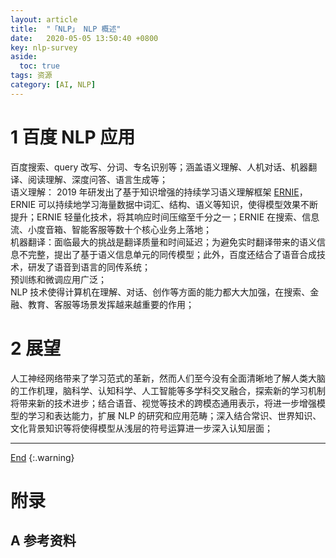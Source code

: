 ```yaml
---
layout: article
title:  "「NLP」 NLP 概述"
date:   2020-05-05 13:50:40 +0800
key: nlp-survey
aside:
  toc: true
tags: 资源
category: [AI, NLP]
---
```

<span id='head'> </span>

<!--more-->


# 1 百度 NLP 应用
百度搜索、query 改写、分词、专名识别等；涵盖语义理解、人机对话、机器翻译、阅读理解、深度问答、语言生成等；     
语义理解： 2019 年研发出了基于知识增强的持续学习语义理解框架 [ERNIE](https://github.com/PaddlePaddle/ERNIE)，ERNIE 可以持续地学习海量数据中词汇、结构、语义等知识，使得模型效果不断提升；ERNIE 轻量化技术，将其响应时间压缩至千分之一；ERNIE 在搜索、信息流、小度音箱、智能客服等数十个核心业务上落地；    
机器翻译：面临最大的挑战是翻译质量和时间延迟；为避免实时翻译带来的语义信息不完整，提出了基于语义信息单元的同传模型；此外，百度还结合了语音合成技术，研发了语音到语言的同传系统；    
预训练和微调应用广泛；    
NLP 技术使得计算机在理解、对话、创作等方面的能力都大大加强，在搜索、金融、教育、客服等场景发挥越来越重要的作用；    

# 2 展望
人工神经网络带来了学习范式的革新，然而人们至今没有全面清晰地了解人类大脑的工作机理，脑科学、认知科学、人工智能等多学科交叉融合，探索新的学习机制将带来新的技术进步；结合语音、视觉等技术的跨模态通用表示，将进一步增强模型的学习和表达能力，扩展 NLP 的研究和应用范畴；深入结合常识、世界知识、文化背景知识等将使得模型从浅层的符号运算进一步深入认知层面；    

-------------------  
[End](#head)
{:.warning}  

# 附录
## A 参考资料
